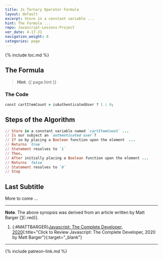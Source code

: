 ```yaml
---
title: Js Ternary Operator Formula
layout: default
excerpt: Store in a constant variable ...
hint: The Formula ...
repo: Javascript-Lessons-Project
ver_date: 4-17-21
navigation_weight: 8
categories: page
---
```

{% include toc.md %}

## The Formula

> **Hint**. {{ page.hint }}

### The Code

```ruby
const cartItemCount = isAuthenticatedUser ? 1 : 0;
```

## Steps of the Algorithm

```ruby
// Store in a constant variable named `cartItemCount` ...
// Is our subject an `authenticated user`?
// If so by placing a Boolean function upon the element  ...
// Returns `true`
// Statement resolves to `1`
// Then, 
// After initially placing a Boolean function upon the element ...
// Returns `false`
// Statement resolves to `0`
// Stop
```

## Last Subtitle

More to come ...

***

**Note**. The above synopsis was derived from an article written by Matt Barger [[1](#MATTBARGER){:.red}].

1. {:#MATTBARGER}[Javascript: The Complete Developer, 2020](https://www.scrimba.com){:title="Click to Review Javascript: The Complete Developer, 2020 by Matt Barger"}{:target="_blank"}

***

{% include patreon-link.md %}
